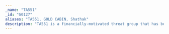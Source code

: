 ```yaml
---
_name: "TA551"
_id: "G0127"
aliases: "TA551, GOLD CABIN, Shathak"
description: "TA551 is a financially-motivated threat group that has been active since at least 2018.  The group has primarily targeted English, German, Italian, and Japanese speakers through email-based malware distribution campaigns. "
---
```

